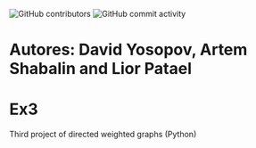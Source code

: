  ![GitHub contributors](https://img.shields.io/github/contributors/MightyArty/Ex3?style=plastic) ![GitHub commit activity](https://img.shields.io/github/commit-activity/m/MightyArty/Ex3?style=plastic)
# Autores: David Yosopov, Artem Shabalin and Lior Patael
# Ex3
Third project of directed weighted graphs (Python)
